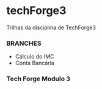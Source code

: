 # techForge3
Trilhas da disciplina de TechForge3

### BRANCHES
  - Cálculo do IMC
  - Conta Bancária

### Tech Forge Modulo 3
